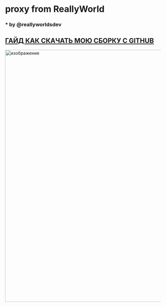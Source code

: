 # proxy from ReallyWorld
### * by @reallyworldsdev

## [ГАЙД КАК СКАЧАТЬ МОЮ СБОРКУ С GITHUB](https://t.me/reallyworldsdev/20)
<img width="1276" height="816" alt="изображение" src="https://github.com/user-attachments/assets/8fa24b92-7929-44f3-9dfb-841debb36eef" />
